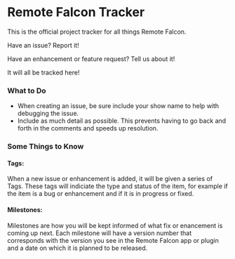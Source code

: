 # Remote Falcon Tracker

This is the official project tracker for all things Remote Falcon.

Have an issue? Report it!

Have an enhancement or feature request? Tell us about it!

It will all be tracked here!

### What to Do
* When creating an issue, be sure include your show name to help with debugging the issue.
* Include as much detail as possible. This prevents having to go back and forth in the comments and speeds up resolution.

### Some Things to Know
#### Tags:
When a new issue or enhancement is added, it will be given a series of Tags. These tags will indiciate the type and status of the item, for example if the item is a bug or enhancement and if it is in progress or fixed.
#### Milestones:
Milestones are how you will be kept informed of what fix or enancement is coming up next. Each milestone will have a version number that corresponds with the version you see in the Remote Falcon app or plugin and a date on which it is planned to be released.
